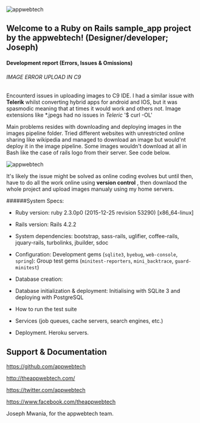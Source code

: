 ![appwebtech](https://cloud.githubusercontent.com/assets/13242902/14581464/5ac2cb4c-03ee-11e6-929a-6651cf86688e.png)

## Welcome to a Ruby on Rails sample_app project by the appwebtech! (Designer/developer; Joseph)

#### Development report (Errors, Issues & Omissions)

###### IMAGE ERROR UPLOAD IN C9
Encounterd issues in uploading images to C9 IDE. I had a similar issue with **Telerik** whilst converting hybrid apps for android and IOS, but it was spasmodic meaning that at times it would work and others not. Image extensions like *.jpegs had no issues in *Teleric*
'$ curl -OL'

Main problems resides with downloading and deploying images in the images pipeline folder. 
Tried different websites with unrestricted online sharing like wikipedia and managed to download an image but would'nt deploy it in the image pipeline. Some images wouldn't download at all in Bash like the case of rails logo from their server. See code below.

![appwebtech](https://cloud.githubusercontent.com/assets/13242902/14941114/e579f262-0f90-11e6-9601-dbce8b4e94f0.png)

It's likely the issue might be solved as online coding evolves but until then, have to do all the work 
online using **version control** , then downlaod the whole project and upload images manualy using my home servers.

######System Specs:


* Ruby version:  ruby 2.3.0p0 (2015-12-25 revision 53290) [x86_64-linux]
* Rails version: Rails 4.2.2

* System dependencies: bootstrap, sass-rails, uglifier, coffee-rails, jquary-rails, turbolinks, jbuilder, sdoc

* Configuration: Development gems (`sqlite3`, `byebug`, `web-console`, `spring`): Group test gems (`minitest-reporters`, `mini_backtrace`, `guard-minitest`)

* Database creation:  

* Database initialization & deployment: Initialising with SQLite 3 and deploying with PostgreSQL

* How to run the test suite

* Services (job queues, cache servers, search engines, etc.)

* Deployment. Heroku servers.


## Support & Documentation

https://github.com/appwebtech  

http://theappwebtech.com/

https://twitter.com/appwebtech

https://www.facebook.com/theappwebtech


Joseph Mwania, for the appwebtech team.
